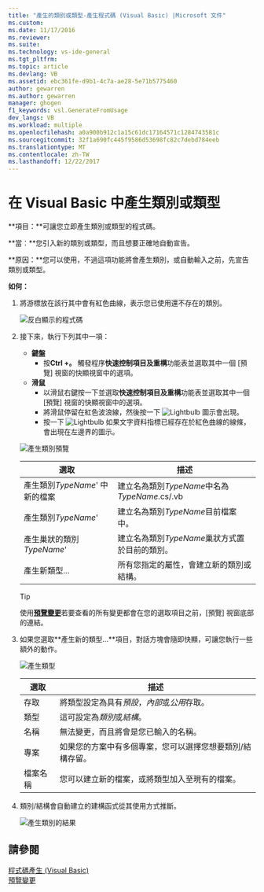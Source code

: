 ```yaml
---
title: "產生的類別或類型-產生程式碼 (Visual Basic) |Microsoft 文件"
ms.custom: 
ms.date: 11/17/2016
ms.reviewer: 
ms.suite: 
ms.technology: vs-ide-general
ms.tgt_pltfrm: 
ms.topic: article
ms.devlang: VB
ms.assetid: ebc361fe-d9b1-4c7a-ae28-5e71b5775460
author: gewarren
ms.author: gewarren
manager: ghogen
f1_keywords: vsl.GenerateFromUsage
dev_langs: VB
ms.workload: multiple
ms.openlocfilehash: a0a900b912c1a15c61dc17164571c1284743581c
ms.sourcegitcommit: 32f1a690fc445f9586d53698fc82c7debd784eeb
ms.translationtype: MT
ms.contentlocale: zh-TW
ms.lasthandoff: 12/22/2017
---
```

# <a name="generate-a-class-or-type-in-visual-basic"></a>在 Visual Basic 中產生類別或類型
**項目：**可讓您立即產生類別或類型的程式碼。 

**當：**您引入新的類別或類型，而且想要正確地自動宣告。  

**原因：**您可以使用，不過這項功能將會產生類別，或自動輸入之前，先宣告類別或類型。 

**如何：**

1. 將游標放在該行其中會有紅色曲線，表示您已使用還不存在的類別。

   ![反白顯示的程式碼](media/class_highlight.png)

1. 接下來，執行下列其中一項：
   * **鍵盤**
     * 按**Ctrl +。** 觸發程序**快速控制項目及重構**功能表並選取其中一個 [預覽] 視窗的快顯視窗中的選項。
   * **滑鼠**
     * 以滑鼠右鍵按一下並選取**快速控制項目及重構**功能表並選取其中一個 [預覽] 視窗的快顯視窗中的選項。
     * 將滑鼠停留在紅色波浪線，然後按一下 ![Lightbulb](media/bulb.png) 圖示會出現。
     * 按一下 ![Lightbulb](media/bulb.png) 如果文字資料指標已經存在於紅色曲線的線條，會出現在左邊界的圖示。

   ![產生類別預覽](media/class_preview.png)

   選取 | 描述
   --- | ---
   產生類別*TypeName*' 中新的檔案 | 建立名為類別*TypeName*中名為*TypeName*.cs/.vb
   產生類別*TypeName*' | 建立名為類別*TypeName*目前檔案中。
   產生巢狀的類別*TypeName*' | 建立名為類別*TypeName*巢狀方式置於目前的類別。
   產生新類型... | 所有您指定的屬性，會建立新的類別或結構。

   >[!TIP]
   >使用[**預覽變更**](../../ide/preview-changes.md)若要查看的所有變更都會在您的選取項目之前，[預覽] 視窗底部的連結。

1. 如果您選取**產生新的類型...**項目，對話方塊會隨即快顯，可讓您執行一些額外的動作。

   ![產生類型](media/class_newtype.png)

   選取 | 描述
   --- | ---
   存取 | 將類型設定為具有*預設*，*內部*或*公用*存取。
   類型 | 這可設定為*類別*或*結構*。
   名稱 | 無法變更，而且將會是您已輸入的名稱。
   專案 | 如果您的方案中有多個專案，您可以選擇您想要類別/結構存留。
   檔案名稱 | 您可以建立新的檔案，或將類型加入至現有的檔案。

1. 類別/結構會自動建立的建構函式從其使用方式推斷。

   ![產生類別的結果](media/class_result.png)

## <a name="see-also"></a>請參閱  
[程式碼產生 (Visual Basic)](../code-generation-vb.md)  
[預覽變更](../../ide/preview-changes.md)